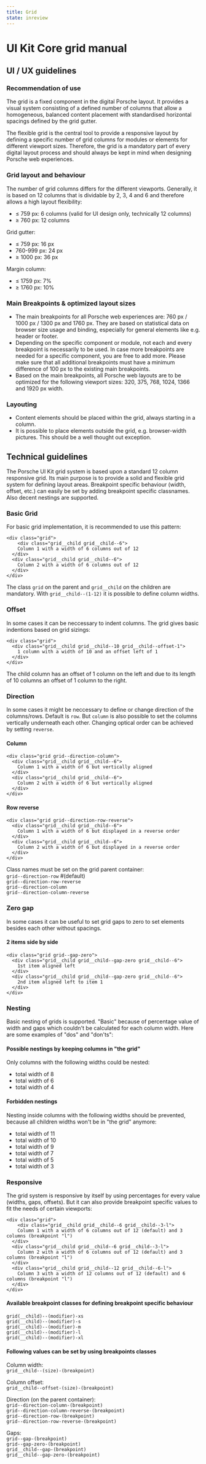 ```yaml
---
title: Grid
state: inreview
---
```


# UI Kit Core grid manual


## UI / UX guidelines

### Recommendation of use
The grid is a fixed component in the digital Porsche layout. It provides a visual system consisting of a defined number of columns that allow a homogeneous, balanced content placement with standardised horizontal spacings defined by the grid gutter.  

The flexible grid is the central tool to provide a responsive layout by defining a specific number of grid columns for modules or elements for different viewport sizes. Therefore, the grid is a mandatory part of every digital layout process and should always be kept in mind when designing Porsche web experiences.

### Grid layout and behaviour
The number of grid columns differs for the different viewports. Generally, it is based on 12 columns that is dividable by 2, 3, 4 and 6 and therefore allows a high layout flexibility:
  * ≤ 759 px: 6 columns (valid for UI design only, technically 12 columns)
  * ≥ 760 px: 12 columns

Grid gutter:
  * ≤ 759 px: 16 px
  *   760-999 px: 24 px
  * ≥ 1000 px: 36 px
  
Margin column:
  * ≤ 1759 px: 7%
  * ≥ 1760 px: 10%
  
### Main Breakpoints & optimized layout sizes
* The main breakpoints for all Porsche web experiences are: 760 px / 1000 px / 1300 px and 1760 px. They are based on statistical data on browser size usage and binding, especially for general elements like e.g. header or footer.
* Depending on the specific component or module, not each and every breakpoint is necessarily to be used. In case more breakpoints are needed for a specific component, you are free to add more. Please make sure that all additional breakpoints must have a minimum difference of 100 px to the existing main breakpoints.
* Based on the main breakpoints, all Porsche web layouts are to be optimized for the following viewport sizes: 320, 375, 768, 1024, 1366 and 1920 px width.

### Layouting
* Content elements should be placed within the grid, always starting in a column.
* It is possible to place elements outside the grid, e.g. browser-width pictures. This should be a well thought out exception.

## Technical guidelines
The Porsche UI Kit grid system is based upon a standard 12 column responsive grid. Its main purpose is to provide a solid and flexible grid system for defining layout areas. Breakpoint specific behaviour (width, offset, etc.) can easily be set by adding breakpoint specific classnames. Also decent nestings are supported.

### Basic Grid
For basic grid implementation, it is recommended to use this pattern:

```
<div class="grid">
	<div class="grid__child grid__child--6">
    Column 1 with a width of 6 columns out of 12
  </div>
  <div class="grid__child grid__child--6">
    Column 2 with a width of 6 columns out of 12
  </div>
</div>
```

The class `grid` on the parent and `grid__child` on the children are mandatory. With `grid__child--(1-12)` it is possible to define column widths.


### Offset
In some cases it can be neccessary to indent columns. The grid gives basic indentions based on grid sizings:

```
<div class="grid">
  <div class="grid__child grid__child--10 grid__child--offset-1">
    1 column with a width of 10 and an offset left of 1
  </div>
</div>
```
The child column has an offset of 1 column on the left and due to its length of 10 columns an offset of 1 column to the right.


### Direction
In some cases it might be neccessary to define or change direction of the columns/rows. Default is `row`. But `column` is also possible to set the columns vertically underneath each other. Changing optical order can be achieved by setting `reverse`.

#### Column
```
<div class="grid grid--direction-column">
  <div class="grid__child grid__child--6">
    Column 1 with a width of 6 but vertically aligned
  </div>
  <div class="grid__child grid__child--6">
    Column 2 with a width of 6 but vertically aligned
  </div>
</div>
```

#### Row reverse
```
<div class="grid grid--direction-row-reverse">
  <div class="grid__child grid__child--6">
    Column 1 with a width of 6 but displayed in a reverse order
  </div>
  <div class="grid__child grid__child--6">
    Column 2 with a width of 6 but displayed in a reverse order
  </div>
</div>
```

Class names must be set on the grid parent container:  
`grid--direction-row` #(default)  
`grid--direction-row-reverse`  
`grid--direction-column`  
`grid--direction-column-reverse`  


### Zero gap
In some cases it can be useful to set grid gaps to zero to set elements besides each other without spacings.

#### 2 items side by side
```
<div class="grid grid--gap-zero">
  <div class="grid__child grid__child--gap-zero grid__child--6">
    1st item aligned left
  </div>
  <div class="grid__child grid__child--gap-zero grid__child--6">
    2nd item aligned left to item 1
  </div>
</div>
```

### Nesting
Basic nesting of grids is supported. "Basic" because of percentage value of width and gaps which couldn't be calculated for each column width. Here are some examples of "dos" and "don'ts":

#### Possible nestings by keeping columns in "the grid"
Only columns with the following widths could be nested:
- total width of 8
- total width of 6
- total width of 4

#### Forbidden nestings
Nesting inside columns with the following widths should be prevented, because all children widths won't be in "the grid" anymore:
- total width of 11
- total width of 10
- total width of 9
- total width of 7
- total width of 5
- total width of 3


### Responsive
The grid system is responsive by itself by using percentages for every value (widths, gaps, offsets). But it can also provide breakpoint specific values to fit the needs of certain viewports:

```
<div class="grid">
	<div class="grid__child grid__child--6 grid__child--3-l">
    Column 1 with a width of 6 columns out of 12 (default) and 3 columns (breakpoint "l")
  </div>
  <div class="grid__child grid__child--6 grid__child--3-l">
    Column 2 with a width of 6 columns out of 12 (default) and 3 columns (breakpoint "l")
  </div>
  <div class="grid__child grid__child--12 grid__child--6-l">
    Column 3 with a width of 12 columns out of 12 (default) and 6 columns (breakpoint "l")
  </div>
</div>
```

#### Available breakpoint classes for defining breakpoint specific behaviour

`grid(__child)--(modifier)-xs`  
`grid(__child)--(modifier)-s`  
`grid(__child)--(modifier)-m`  
`grid(__child)--(modifier)-l`  
`grid(__child)--(modifier)-xl`  

#### Following values can be set by using breakpoints classes

Column width:  
`grid__child--(size)-(breakpoint)`  

Column offset:  
`grid__child--offset-(size)-(breakpoint)`  

Direction (on the parent container):  
`grid--direction-column-(breakpoint)`  
`grid--direction-column-reverse-(breakpoint)`  
`grid--direction-row-(breakpoint)`  
`grid--direction-row-reverse-(breakpoint)`  

Gaps:  
`grid--gap-(breakpoint)`  
`grid--gap-zero-(breakpoint)`  
`grid__child--gap-(breakpoint)`  
`grid__child--gap-zero-(breakpoint)`  

